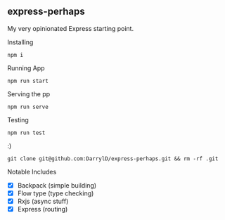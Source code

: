 
## express-perhaps

My very opinionated Express starting point.  

Installing
```
npm i
```

Running App
```
npm run start
```

Serving the pp
```
npm run serve
```

Testing
```
npm run test
```

:)
```
git clone git@github.com:DarrylD/express-perhaps.git && rm -rf .git
```

Notable Includes
- [x] Backpack (simple building)
- [x] Flow type (type checking)
- [x] Rxjs (async stuff)
- [x] Express (routing)
